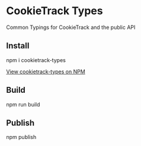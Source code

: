 # CookieTrack Types
Common Typings for CookieTrack and the public API

## Install
npm i cookietrack-types

[View cookietrack-types on NPM](https://www.npmjs.com/package/cookietrack-types)

## Build
npm run build

## Publish
npm publish
